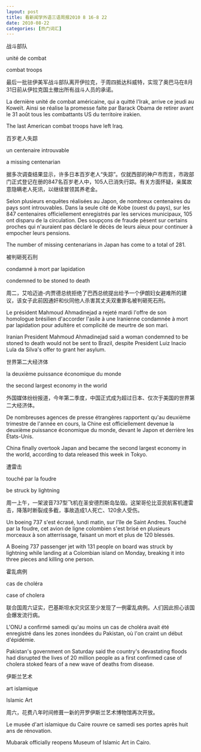 ```yaml
---
layout: post
title: 看新闻学外语三语周报2010 8 16-8 22
date: 2010-08-22
categories: [热门词汇]  
---
```


战斗部队

unité de combat

combat troops

最后一批驻伊美军战斗部队离开伊拉克，于周四抵达科威特，实现了奥巴马在8月31日前从伊拉克国土撤出所有战斗人员的承诺。

La dernière unité de combat américaine, qui a quitté l'Irak, arrive ce jeudi au Koweït. Ainsi se réalise la promesse faite par Barack Obama de retirer avant le 31 août tous les combattants US du territoire irakien.

The last American combat troops have left Iraq.

百岁老人失踪

un centenaire introuvable

a missing centenarian

据多次调查结果显示，许多日本百岁老人“失踪”。仅就西部的神户市而言，市政部门正式登记在册的847名百岁老人中，105人已消失行踪。有关方面怀疑，亲属故意隐瞒老人死讯，以继续冒领其养老金。

Selon plusieurs enquêtes réalisées au Japon, de nombreux centenaires du pays sont introuvables. Dans la seule cité de Kobe (ouest du pays), sur les 847 centenaires officiellement enregistrés par les services municipaux, 105 ont disparu de la circulation. Des soupçons de fraude pèsent sur certains proches qui n'auraient pas déclaré le décès de leurs aïeux pour continuer à empocher leurs pensions.

The number of missing centenarians in Japan has come to a total of 281.

被判砸死石刑

condamné à mort par lapidation

condemned to be stoned to death

周二，艾哈迈迪-内贾德总统拒绝了巴西总统提出给予一个伊朗妇女避难所的建议，该女子此前因通奸和伙同他人杀害其丈夫双重罪名被判砸死石刑。

Le président Mahmoud Ahmadinejad a rejeté mardi l'offre de son homologue brésilien d'accorder l'asile à une Iranienne condamnée à mort par lapidation pour adultère et complicité de meurtre de son mari.

Iranian President Mahmoud Ahmadinejad said a woman condemned to be stoned to death would not be sent to Brazil, despite President Luiz Inacio Lula da Silva's offer to grant her asylum.

世界第二大经济体

la deuxième puissance économique du monde

the second largest economy in the world

外国媒体纷纷报道，今年第二季度，中国正式成为超过日本、仅次于美国的世界第二大经济体。

De nombreuses agences de presse étrangères rapportent qu'au deuxième trimestre de l'année en cours, la Chine est officiellement devenue la deuxième puissance économique du monde, devant le Japon et derrière les États-Unis.

China finally overtook Japan and became the second largest economy in the world, according to data released this week in Tokyo.

遭雷击

touché par la foudre

be struck by lightning

周一上午，一架波音737型飞机在圣安德烈斯岛坠毁。这架哥伦比亚民航客机遭雷击，降落时断裂成多截，事故造成1人死亡、120余人受伤。

Un boeing 737 s'est écrasé, lundi matin, sur l'île de Saint Andres. Touché par la foudre, cet avion de ligne colombien s'est brisé en plusieurs morceaux à son atterrissage, faisant un mort et plus de 120 blessés.

A Boeing 737 passenger jet with 131 people on board was struck by lightning while landing at a Colombian island on Monday, breaking it into three pieces and killing one person.

霍乱病例

cas de choléra

case of cholera

联合国周六证实，巴基斯坦水灾灾区至少发现了一例霍乱病例。人们因此担心该国会爆发流行病。

L'ONU a confirmé samedi qu'au moins un cas de choléra avait été enregistré dans les zones inondées du Pakistan, où l'on craint un début d'épidémie.

Pakistan's government on Saturday said the country's devastating floods had disrupted the lives of 20 million people as a first confirmed case of cholera stoked fears of a new wave of deaths from disease.

伊斯兰艺术

art islamique

Islamic Art

周六，花费八年时间修葺一新的开罗伊斯兰艺术博物馆再次开放。

Le musée d'art islamique du Caire rouvre ce samedi ses portes après huit ans de rénovation.

Mubarak officially reopens Museum of Islamic Art in Cairo.

